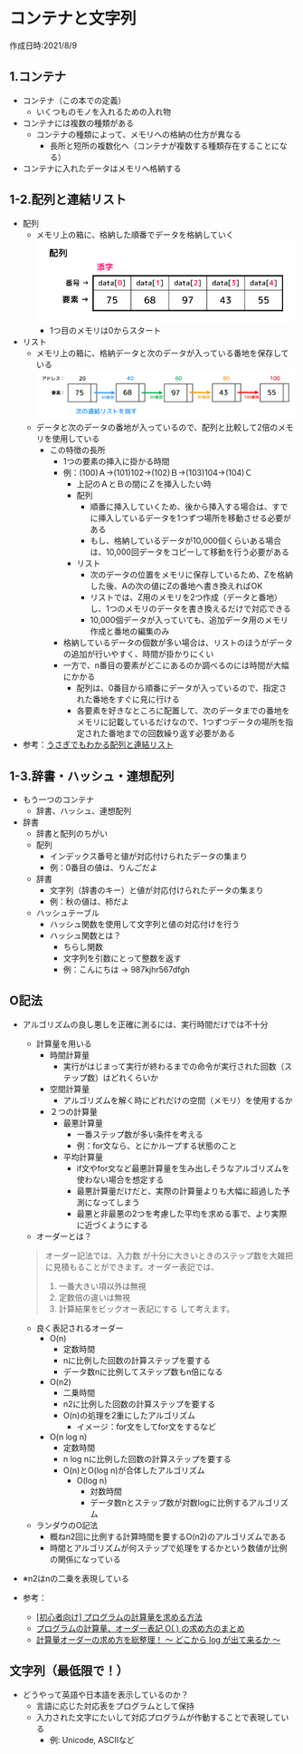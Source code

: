 # コンテナと文字列
作成日時:2021/8/9

## 1.コンテナ
* コンテナ（この本での定義）
  * いくつものモノを入れるための入れ物
* コンテナには複数の種類がある
  * コンテナの種類によって、メモリへの格納の仕方が異なる
    * 長所と短所の複数化へ（コンテナが複数する種類存在することになる）
* コンテナに入れたデータはメモリへ格納する

## 1-2.配列と連結リスト
* 配列
  * メモリ上の箱に、格納した順番でデータを格納していく
  ![](2021-08-10-23-15-31.png)
    * 1つ目のメモリは0からスタート
* リスト
  * メモリ上の箱に、格納データと次のデータが入っている番地を保存している
  ![](2021-08-10-23-19-02.png)
  * データと次のデータの番地が入っているので、配列と比較して2倍のメモリを使用している
    * この特徴の長所
      * 1つの要素の挿入に掛かる時間
      * 例：(100)Ａ->(101)102->(102)Ｂ->(103)104->(104)Ｃ
        * 上記のＡとＢの間にＺを挿入したい時
        * 配列
          * 順番に挿入していくため、後から挿入する場合は、すでに挿入しているデータを1つずつ場所を移動させる必要がある
          * もし、格納しているデータが10,000個くらいある場合は、10,000回データをコピーして移動を行う必要がある
        * リスト
          * 次のデータの位置をメモリに保存しているため、Zを格納した後、Aの次の値にZの番地へ書き換えればOK
          * リストでは、Z用のメモリを2つ作成（データと番地）し、1つのメモリのデータを書き換えるだけで対応できる
          * 10,000個データが入っていても、追加データ用のメモリ作成と番地の編集のみ
      * 格納しているデータの個数が多い場合は、リストのほうがデータの追加が行いやすく、時間が掛かりにくい
      * 一方で、n番目の要素がどこにあるのか調べるのには時間が大幅にかかる
        * 配列は、0番目から順番にデータが入っているので、指定された番地をすぐに見に行ける
        * 各要素を好きなところに配置して、次のデータまでの番地をメモリに記載しているだけなので、1つずつデータの場所を指定された番地までの回数繰り返す必要がある
* 参考：[うさぎでもわかる配列と連結リスト](https://www.momoyama-usagi.com/entry/info-algo-list)

## 1-3.辞書・ハッシュ・連想配列
* もう一つのコンテナ
  * 辞書、ハッシュ、連想配列
* 辞書
  * 辞書と配列のちがい
  * 配列
    * インデックス番号と値が対応付けられたデータの集まり
    * 例：0番目の値は、りんごだよ
  * 辞書
    * 文字列（辞書のキー）と値が対応付けられたデータの集まり
    * 例：秋の値は、柿だよ
  * ハッシュテーブル
    * ハッシュ関数を使用して文字列と値の対応付けを行う
    * ハッシュ関数とは？
      * ちらし関数
      * 文字列を引数にとって整数を返す
      * 例：こんにちは -> 987kjhr567dfgh

## O記法
- アルゴリズムの良し悪しを正確に測るには、実行時間だけでは不十分
  - 計算量を用いる
    - 時間計算量
      - 実行がはじまって実行が終わるまでの命令が実行された回数（ステップ数）はどれくらいか
    - 空間計算量
      - アルゴリズムを解く時にどれだけの空間（メモリ）を使用するか
    - ２つの計算量
      - 最悪計算量
        - 一番ステップ数が多い条件を考える
        - 例：for文なら、とにかループする状態のこと
      - 平均計算量
        - if文やfor文など最悪計算量を生み出しそうなアルゴリズムを使わない場合を想定する
        - 最悪計算量だけだと、実際の計算量よりも大幅に超過した予測になってしまう
        - 最悪と非最悪の2つを考慮した平均を求める事で、より実際に近づくようにする
  - オーダーとは？
  > オーダー記法では、入力数  が十分に大きいときのステップ数を大雑把に見積もることができます。オーダー表記では、
  > 1. 一番大きい項以外は無視
  > 2. 定数倍の違いは無視
  > 3. 計算結果をビックオー表記にする
  > して考えます。
  - 良く表記されるオーダー
    -  O(n)
       -  定数時間
       -  nに比例した回数の計算ステップを要する 
       -  データ数nに比例してステップ数もn倍になる
    -  O(n2)
       -  二乗時間
       -  n2に比例した回数の計算ステップを要する
       -  O(n)の処理を2重にしたアルゴリズム
          -  イメージ：for文をしてfor文をするなど
    -  O(n log n)
       -  定数時間
       -  n log nに比例した回数の計算ステップを要する
       -  O(n)とO(log n)が合体したアルゴリズム
          -  O(log n)
             -  対数時間
             -  データ数nとステップ数が対数logに比例するアルゴリズム
  - ランダウのO記法
    - 概ねn2回に比例する計算時間を要するO(n2)のアルゴリズムである
    - 時間とアルゴリズムが何ステップで処理をするかという数値が比例の関係になっている

- ※n2はnの二乗を表現している
- 参考：
  - [[初心者向け] プログラムの計算量を求める方法](https://qiita.com/cotrpepe/items/1f4c38cc9d3e3a5f5e9c)
  - [プログラムの計算量、オーダー表記 O( ) の求め方のまとめ](https://www.momoyama-usagi.com/entry/calc-order)
  - [計算量オーダーの求め方を総整理！ 〜 どこから log が出て来るか 〜](https://qiita.com/drken/items/872ebc3a2b5caaa4a0d0)

## 文字列（最低限で！）
* どうやって英語や日本語を表示しているのか？
  * 言語に応じた対応表をプログラムとして保持
  * 入力された文字にたいして対応プログラムが作動することで表現している
    * 例: Unicode, ASCⅡなど
